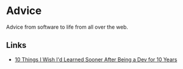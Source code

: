 # Advice

Advice from software to life from all over the web. 

## Links

- [10 Things I Wish I'd Learned Sooner After Being a Dev for 10 Years](https://dev.to/lakatos88/10-things-i-wish-i-d-learned-sooner-after-being-a-developer-for-10-years-1261)